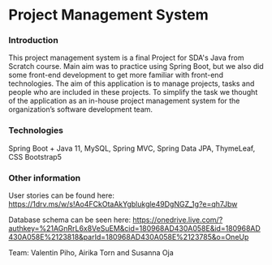 # Project Management System
### Introduction

This project management system is a final Project for SDA's Java from Scratch course. Main aim was to practice using Spring Boot, but we also did some front-end development to get more familiar with front-end technologies. 
The aim of this application is to manage projects, tasks and people who are included in these projects. To simplify the task we thought of the application as an in-house project management system for the organization’s software development team. 

### Technologies 
Spring Boot + Java 11, 
MySQL, 
Spring MVC, 
Spring Data JPA, 
ThymeLeaf, 
CSS Bootstrap5

### Other information
User stories can be found here: 
https://1drv.ms/w/s!Ao4FCkOtaAkYgblukgle49DgNGZ_1g?e=qh7Jbw 

Database schema can be seen here: 
https://onedrive.live.com/?authkey=%21AGnRrL6x8VeSuEM&cid=180968AD430A058E&id=180968AD430A058E%2123818&parId=180968AD430A058E%2123785&o=OneUp

Team: 
Valentin Piho, Airika Torn and Susanna Oja
